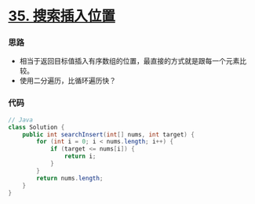 # [35. 搜索插入位置](https://leetcode-cn.com/problems/search-insert-position/)

### 思路

- 相当于返回目标值插入有序数组的位置，最直接的方式就是跟每一个元素比较。
- 使用二分遍历，比循环遍历快？

### 代码

```Java
// Java
class Solution {
    public int searchInsert(int[] nums, int target) {
        for (int i = 0; i < nums.length; i++) {
            if (target <= nums[i]) {
                return i;
            }
        }
        return nums.length;
    }
}
```



